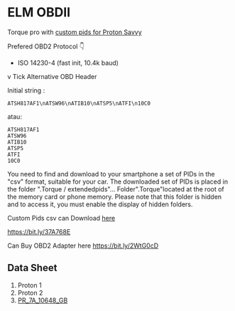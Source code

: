 # ELM OBDII
Torque pro with [custom pids for Proton Savvy](Proton%20Savvy.csv)

Prefered OBD2 Protocol 👇
- ISO 14230-4 (fast init, 10.4k baud)

v Tick Alternative OBD Header 

Initial string :
```
ATSH817AF1\nATSW96\nATIB10\nATSP5\nATFI\n10C0
```
atau:
```
ATSH817AF1
ATSW96
ATIB10
ATSP5
ATFI
10C0
```


You need to find and download to your smartphone a set of PIDs in the "csv" format, suitable for your car. The downloaded set of PIDs is placed in the folder ".Torque / extendedpids"... Folder".Torque"located at the root of the memory card or phone memory. Please note that this folder is hidden and to access it, you must enable the display of hidden folders.

Custom Pids csv can Download [here](Proton%20Savvy.csv)

https://bit.ly/37A768E

Can Buy OBD2 Adapter here 
https://bit.ly/2WtG0cD

## Data Sheet

1. Proton 1
2. Proton 2
3. [PR_7A_10648_GB](PR_7A_10648_GB.csv)